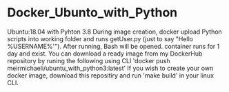 # Docker_Ubunto_with_Python
Ubuntu:18.04 with Pyhton 3.8
During image creation, docker upload Python scripts into working folder and runs getUser.py (just to say  "Hello %USERNAME%'"). 
After running, Bash will be opened. container runs for 1 day and exist.
You can download a ready image from my DockerHub repository by runing the following using CLI 'docker push meirmichaeli/ubuntu_with_python3:latest'
If you wish to create your own docker image, download this repositiry and run 'make build' in your linux CLI.

